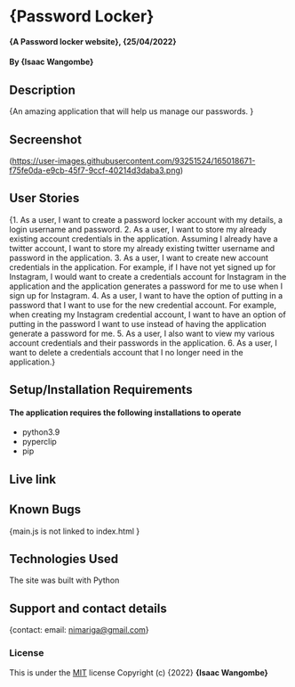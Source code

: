 # {Password Locker}
#### {A Password locker website}, {25/04/2022}
#### By **{Isaac Wangombe}**
## Description
{An amazing application that will help us manage our passwords.
}

## Secreenshot

(https://user-images.githubusercontent.com/93251524/165018671-f75fe0da-e9cb-45f7-9ccf-40214d3daba3.png)


## User Stories 
{1. As a user, I want to create a password locker account with my details, a login username and password.
2. As a user, I want to store my already existing account credentials in the application. Assuming I already have a twitter account, I want to store my already existing twitter username and password in the application.
3. As a user, I want to create new account credentials in the application. For example, if I have not yet signed up for Instagram, I would want to create a credentials account for Instagram in the application and the application generates a password for me to use when I sign up for Instagram.
4. As a user, I want to have the option of putting in a password that I want to use for the new credential account. For example, when creating my Instagram credential account, I want to have an option of putting in the password I want to use instead of having the application generate a password for me.
5. As a user, I also want to view my various account credentials and their passwords in the application.
6. As a user, I want to delete a credentials account that I no longer need in the application.}



## Setup/Installation Requirements

#### The application requires the following installations to operate 
* python3.9
* pyperclip
* pip

## Live link
## Known Bugs
{main.js is not linked to index.html }
## Technologies Used
The site was built with Python
## Support and contact details
{contact: email: nimariga@gmail.com}
### License
This is under the [MIT](licence) license
Copyright (c) {2022} **{Isaac Wangombe}**
